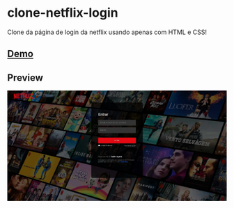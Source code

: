 # clone-netflix-login

Clone da página de login da netflix usando apenas com HTML e CSS!

## [Demo](https://dev-paixao.github.io/clone-netflix-login/)

## Preview
![Preview](./img/preview.jpg)
